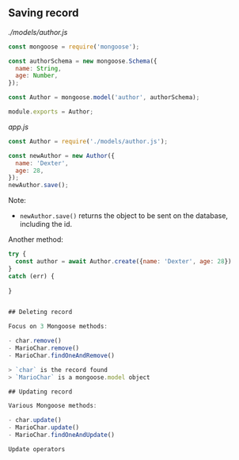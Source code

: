 ## Saving record

_./models/author.js_

```js
const mongoose = require('mongoose');

const authorSchema = new mongoose.Schema({
  name: String,
  age: Number,
});

const Author = mongoose.model('author', authorSchema);

module.exports = Author;
```

_app.js_

```js
const Author = require('./models/author.js');

const newAuthor = new Author({
  name: 'Dexter',
  age: 28,
});
newAuthor.save();
```

Note:

- `newAuthor.save()` returns the object to be sent on the database, including the id.

Another method:

```js
try {
  const author = await Author.create({name: 'Dexter', age: 28})
}
catch (err) {
  
}


## Deleting record

Focus on 3 Mongoose methods:

- char.remove()
- MarioChar.remove()
- MarioChar.findOneAndRemove()

> `char` is the record found
> `MarioChar` is a mongoose.model object

## Updating record

Various Mongoose methods:

- char.update()
- MarioChar.update()
- MarioChar.findOneAndUpdate()

Update operators

```

```

```
